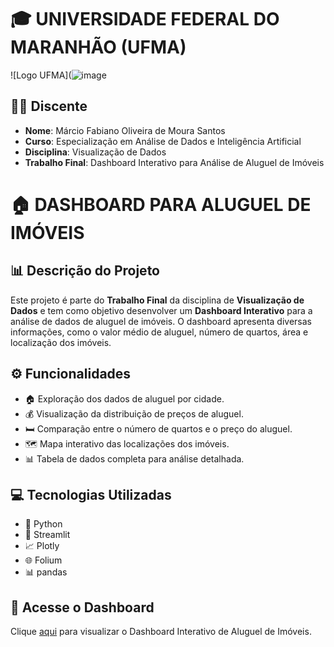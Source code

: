 # :mortar_board: **UNIVERSIDADE FEDERAL DO MARANHÃO (UFMA)**
![Logo UFMA](![image](https://portalpadrao.ufma.br/dted/++theme++tema-dted-2021/++theme++tema-dted-2021/img/dted-logo-218x96.png)


## :student: **Discente**
- **Nome**: Márcio Fabiano Oliveira de Moura Santos
- **Curso**: Especialização em Análise de Dados e Inteligência Artificial
- **Disciplina**: Visualização de Dados
- **Trabalho Final**: Dashboard Interativo para Análise de Aluguel de Imóveis

# :house: DASHBOARD PARA ALUGUEL DE IMÓVEIS

## :bar_chart: **Descrição do Projeto**
Este projeto é parte do **Trabalho Final** da disciplina de **Visualização de Dados** e tem como objetivo desenvolver um **Dashboard Interativo** para a análise de dados de aluguel de imóveis. O dashboard apresenta diversas informações, como o valor médio de aluguel, número de quartos, área e localização dos imóveis.

## :gear: **Funcionalidades**
- :house: Exploração dos dados de aluguel por cidade.
- :moneybag: Visualização da distribuição de preços de aluguel.
- :bed: Comparação entre o número de quartos e o preço do aluguel.
- :world_map: Mapa interativo das localizações dos imóveis.
- :bar_chart: Tabela de dados completa para análise detalhada.

## :computer: **Tecnologias Utilizadas**
- :snake: Python
- :rocket: Streamlit
- :chart_with_upwards_trend: Plotly
- :globe_with_meridians: Folium
- :bar_chart: pandas

## :link: **Acesse o Dashboard**
Clique <a href="https://trabalhofinal-nqzekz2tvf6gzh6zki95qv.streamlit.app/" target="_blank">aqui</a> para visualizar o Dashboard Interativo de Aluguel de Imóveis.
